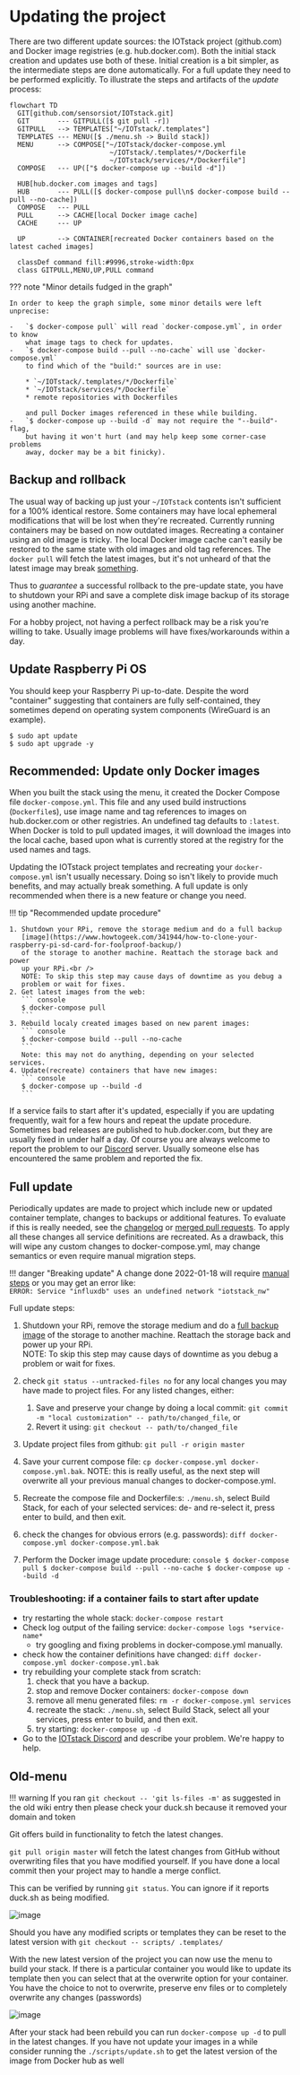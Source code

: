 # Updating the project

There are two different update sources: the IOTstack project (github.com) and
Docker image registries (e.g. hub.docker.com). Both the initial stack creation
and updates use both of these. Initial creation is a bit simpler, as the
intermediate steps are done automatically. For a full update they need to be
performed explicitly. To illustrate the steps and artifacts of the *update*
process:

``` mermaid
flowchart TD
  GIT[github.com/sensorsiot/IOTstack.git]
  GIT       --- GITPULL([$ git pull -r])
  GITPULL   --> TEMPLATES["~/IOTstack/.templates"]
  TEMPLATES --- MENU([$ ./menu.sh -> Build stack])
  MENU      --> COMPOSE["~/IOTstack/docker-compose.yml
                         ~/IOTstack/.templates/*/Dockerfile
                         ~/IOTstack/services/*/Dockerfile"]
  COMPOSE   --- UP(["$ docker-compose up --build -d"])

  HUB[hub.docker.com images and tags]
  HUB       --- PULL([$ docker-compose pull\n$ docker-compose build --pull --no-cache])
  COMPOSE   --- PULL
  PULL      --> CACHE[local Docker image cache]
  CACHE     --- UP

  UP        --> CONTAINER[recreated Docker containers based on the latest cached images]

  classDef command fill:#9996,stroke-width:0px
  class GITPULL,MENU,UP,PULL command
```

??? note "Minor details fudged in the graph"

    In order to keep the graph simple, some minor details were left unprecise:

    -   `$ docker-compose pull` will read `docker-compose.yml`, in order to know
        what image tags to check for updates.
    -   `$ docker-compose build --pull --no-cache` will use `docker-compose.yml`
        to find which of the "build:" sources are in use:

        * `~/IOTstack/.templates/*/Dockerfile`
        * `~/IOTstack/services/*/Dockerfile`
        * remote repositories with Dockerfiles

        and pull Docker images referenced in these while building.
    -   `$ docker-compose up --build -d` may not require the "--build"-flag,
        but having it won't hurt (and may help keep some corner-case problems
        away, docker may be a bit finicky).

## Backup and rollback

The usual way of backing up just your `~/IOTstack` contents isn't sufficient
for a 100% identical restore. Some containers may have local ephemeral
modifications that will be lost when they're recreated. Currently running
containers may be based on now outdated images. Recreating a container using an
old image is tricky. The local Docker image cache can't easily be restored to
the same state with old images and old tag references. The `docker pull` will
fetch the latest images, but it's not unheard of that the latest image may
break [something](
https://github.com/node-red/node-red/issues/3461#issuecomment-1076348639).

Thus to *guarantee* a successful rollback to the pre-update state, you have to
shutdown your RPi and save a complete disk image backup of its storage using
another machine.

For a hobby project, not having a perfect rollback may be a risk you're willing
to take. Usually image problems will have fixes/workarounds within a day.

## Update Raspberry Pi OS

You should keep your Raspberry Pi up-to-date. Despite the word "container"
suggesting that containers are fully self-contained, they sometimes depend on
operating system components (WireGuard is an example).

``` console
$ sudo apt update
$ sudo apt upgrade -y
```

## Recommended: Update only Docker images

When you built the stack using the menu, it created the Docker Compose file
`docker-compose.yml`. This file and any used build instructions
(`Dockerfile`s), use image name and tag references to images on hub.docker.com
or other registries. An undefined tag defaults to `:latest`. When Docker is
told to pull updated images, it will download the images into the local
cache, based upon what is currently stored at the registry for the used names
and tags.

Updating the IOTstack project templates and recreating your
`docker-compose.yml` isn't usually necessary. Doing so isn't likely to provide
much benefits, and may actually break something. A full update is only
recommended when there is a new feature or change you need.

!!! tip "Recommended update procedure"

    1. Shutdown your RPi, remove the storage medium and do a full backup
       [image](https://www.howtogeek.com/341944/how-to-clone-your-raspberry-pi-sd-card-for-foolproof-backup/)
       of the storage to another machine. Reattach the storage back and power
       up your RPi.<br />
       NOTE: To skip this step may cause days of downtime as you debug a
       problem or wait for fixes.
    2. Get latest images from the web:
       ``` console
       $ docker-compose pull
       ```
    3. Rebuild localy created images based on new parent images:
       ``` console
       $ docker-compose build --pull --no-cache
       ```
       Note: this may not do anything, depending on your selected services.
    4. Update(recreate) containers that have new images:
       ``` console
       $ docker-compose up --build -d
       ```

If a service fails to start after it's updated, especially if you are updating
frequently, wait for a few hours and repeat the update procedure. Sometimes bad
releases are published to hub.docker.com, but they are usually fixed in under
half a day. Of course you are always welcome to report the problem to our
[Discord](https://discord.gg/ZpKHnks) server. Usually someone else has
encountered the same problem and reported the fix.

## Full update

Periodically updates are made to project which include new or updated container
template, changes to backups or additional features. To evaluate if this is
really needed, see the [changelog](Changelog.md) or [merged pull requests](
https://github.com/SensorsIot/IOTstack/pulls?q=is%3Amerged). To apply all these
changes all service definitions are recreated. As a drawback, this will wipe
any custom changes to docker-compose.yml, may change semantics or even require
manual migration steps.

!!! danger "Breaking update"
    A change done 2022-01-18 will require [manual steps](
    ../Updates/migration-network-change.md)
    or you may get an error like:  
    `ERROR: Service "influxdb" uses an undefined network "iotstack_nw"`

Full update steps:

1. Shutdown your RPi, remove the storage medium and do a [full backup
   image](https://www.howtogeek.com/341944/how-to-clone-your-raspberry-pi-sd-card-for-foolproof-backup/)
   of the storage to another machine. Reattach the storage back and power up
   your RPi.<br />
   NOTE: To skip this step may cause days of downtime as you debug a problem or
   wait for fixes.
2.  check `git status --untracked-files no` for any local changes you may have
    made to project files. For any listed changes, either:

    1. Save and preserve your change by doing a local commit: `git commit -m
       "local customization" -- path/to/changed_file`, or
    2. Revert it using: `git checkout -- path/to/changed_file`

3. Update project files from github: `git pull -r origin master`
4. Save your current compose file: `cp docker-compose.yml
   docker-compose.yml.bak`. NOTE: this is really useful, as the next step will
   overwrite all your previous manual changes to docker-compose.yml.
5. Recreate the compose file and Dockerfile:s: `./menu.sh`, select Build Stack,
   for each of your selected services: de- and re-select it, press enter to
   build, and then exit.
6. check the changes for obvious errors (e.g. passwords): `diff
   docker-compose.yml docker-compose.yml.bak`
7. Perform the Docker image update procedure: ``` console $ docker-compose pull
   $ docker-compose build --pull --no-cache $ docker-compose up --build -d ```

### Troubleshooting: if a container fails to start after update

* try restarting the whole stack: `docker-compose restart`
* Check log output of the failing service: `docker-compose logs *service-name*`
    * try googling and fixing problems in docker-compose.yml manually.
* check how the container definitions have changed: `diff docker-compose.yml
    docker-compose.yml.bak`
* try rebuilding your complete stack from scratch:
    1. check that you have a backup.
    2. stop and remove Docker containers: `docker-compose down`
    3. remove all menu generated files: `rm -r docker-compose.yml services`
    4. recreate the stack: `./menu.sh`, select Build Stack, select all your
       services, press enter to build, and then exit.
    5. try starting: `docker-compose up -d`
* Go to the [IOTstack Discord](https://discord.gg/ZpKHnks) and describe your
  problem. We're happy to help.

## Old-menu

!!! warning
    If you ran `git checkout -- 'git ls-files -m'` as suggested in the old wiki entry then please check your duck.sh because it removed your domain and token

Git offers build in functionality to fetch the latest changes.

`git pull origin master` will fetch the latest changes from GitHub without overwriting files that you have modified yourself. If you have done a local commit then your project may to handle a merge conflict.

This can be verified by running `git status`. You can ignore if it reports duck.sh as being modified.

![image](https://user-images.githubusercontent.com/46672225/68645804-d42d0000-0521-11ea-842f-fd0b2d22cd0e.png)

Should you have any modified scripts or templates they can be reset to the latest version with `git checkout -- scripts/ .templates/`

With the new latest version of the project you can now use the menu to build your stack. If there is a particular container you would like to update its template then you can select that at the overwrite option for your container. You have the choice to not to overwrite, preserve env files or to completely overwrite any changes (passwords)

![image](https://user-images.githubusercontent.com/46672225/68646024-8fee2f80-0522-11ea-8b6e-f1d439a5be7f.png)

After your stack had been rebuild you can run `docker-compose up -d` to pull in the latest changes. If you have not update your images in a while consider running the `./scripts/update.sh` to get the latest version of the image from Docker hub as well
